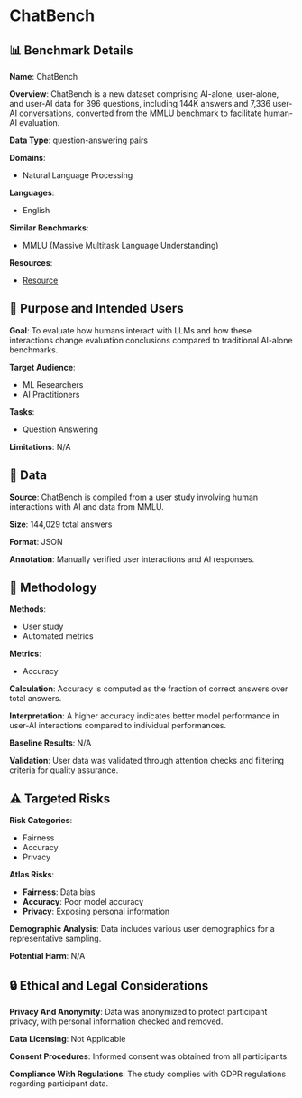 # ChatBench

## 📊 Benchmark Details

**Name**: ChatBench

**Overview**: ChatBench is a new dataset comprising AI-alone, user-alone, and user-AI data for 396 questions, including 144K answers and 7,336 user-AI conversations, converted from the MMLU benchmark to facilitate human-AI evaluation.

**Data Type**: question-answering pairs

**Domains**:
- Natural Language Processing

**Languages**:
- English

**Similar Benchmarks**:
- MMLU (Massive Multitask Language Understanding)

**Resources**:
- [Resource](https://huggingface.co/datasets/microsoft/ChatBench)

## 🎯 Purpose and Intended Users

**Goal**: To evaluate how humans interact with LLMs and how these interactions change evaluation conclusions compared to traditional AI-alone benchmarks.

**Target Audience**:
- ML Researchers
- AI Practitioners

**Tasks**:
- Question Answering

**Limitations**: N/A

## 💾 Data

**Source**: ChatBench is compiled from a user study involving human interactions with AI and data from MMLU.

**Size**: 144,029 total answers

**Format**: JSON

**Annotation**: Manually verified user interactions and AI responses.

## 🔬 Methodology

**Methods**:
- User study
- Automated metrics

**Metrics**:
- Accuracy

**Calculation**: Accuracy is computed as the fraction of correct answers over total answers.

**Interpretation**: A higher accuracy indicates better model performance in user-AI interactions compared to individual performances.

**Baseline Results**: N/A

**Validation**: User data was validated through attention checks and filtering criteria for quality assurance.

## ⚠️ Targeted Risks

**Risk Categories**:
- Fairness
- Accuracy
- Privacy

**Atlas Risks**:
- **Fairness**: Data bias
- **Accuracy**: Poor model accuracy
- **Privacy**: Exposing personal information

**Demographic Analysis**: Data includes various user demographics for a representative sampling.

**Potential Harm**: N/A

## 🔒 Ethical and Legal Considerations

**Privacy And Anonymity**: Data was anonymized to protect participant privacy, with personal information checked and removed.

**Data Licensing**: Not Applicable

**Consent Procedures**: Informed consent was obtained from all participants.

**Compliance With Regulations**: The study complies with GDPR regulations regarding participant data.
